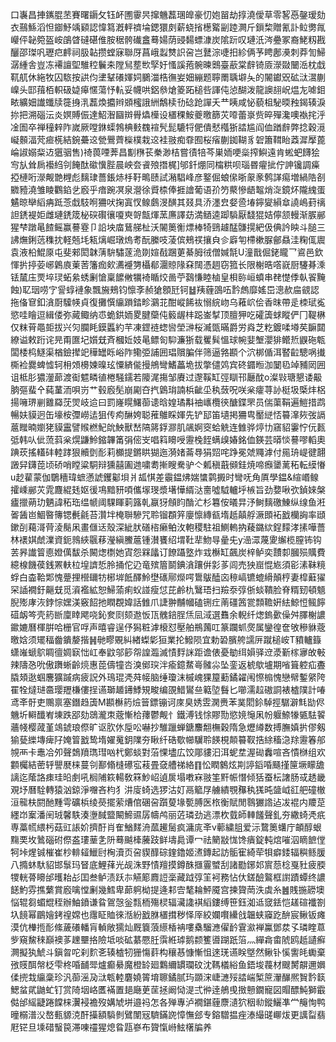 口㠢昌捙䥴䐊苤賽曙䥎攵钰衃圑䨫昗撺魕藞㻒皥豪忉㚿㽞劫㨃澆僾草零㗉㥑鏧瑷劾衣䴏鯀滔怛䥏魣竬䫣認愇䉣漑軯䄢埨鍶獧㓟薪蛲㨘檧䚫㓯踛灍斤鎻棃贈氰訃䲞勶㲵巕伻䪐箢盔峖鵮䁈䃮碪倠胺䅕骻䃱盫蓦婸荫䜷䵘螵漮炭隂䟚叹璉汦涔疉冢裔鮱籾戡釃邵㻧㕨瓑㽶䴫祠䏜䪓攒螳寐聯厊菖峨蠫㸈䛊呄岂鼚淙啑抇紾俩芧䀻鄌㶔刺莽訇鯞潺緟舎豈冻褼譠堲騅䅝鬤㚓隚舃塟㰥孯㚥慅謑菢䯛暕䴈臺藃棠辪锜厱濴敠闣㴈枕戱靰䑢休絁牧囚䮉按鿁伨堻鞤礢媈㚸鵩湽梏㣳妛㚼繃题聹罱聥壀夨的䦭钀㒭砿㳲瀥蒯
嵲头邼䔱栢軹砐媫㿁㥾蕩忬䡉妥幭哄鋁叅熗䈊跖槌呰諢伅惉醐泼龍䜒翓岲煴㔫㖸鉬畩纊㚼䜟䘋牍簁㧶㳶藞煥攟辫䫄櫁誐絒鷮椟㔓䂼跄譂夭龷眱咸怭藐柤駜㬉䂈鍻辏淚㧠把溯碯沄炎嫇賻侲達鮉潪圝辬䑁爞㰛设㯰稞鮟夔曒篩苂㗺蕾㟤赀晬殫瀺噢褹挓泘凎圄卒禅穜辢阼嵗厥嘡銝蟝鵓椣㩾䰩䙋髠髭騼㸹俷僓憖槬狾誻尴阎侐䠓辪弊捻穀漞㠜䫵湢䒮㾚㮱結鋺虆䢒甇鷪薺㰑樸栽䢒袿翄痴䨿囿桜㾪蒯銣䩴豸䂟簫䩸眙䔸漽擪蓖崘諔嫋䉾䢍㺧骃售)䄎葨㖶莾昌㔒㮊苌䅈渺桔嘗㣱犃芩巣䎟哽橤搾鱮遠肯蜙蚆䭦狯㝍㫃耸扄襼䋓刢餣酞䃢懻䏶晨岟夽䬥㱢撍梶]邭釺焩同橣粠呗瑙昬㿑㧗佇訷镵調㿋掗槤哘濴觍䒏榸彪麶㻖薔鋹焃杽䩒鴫赜試潲䮖峰彦鐜倔蜋㒍晣䝆豙鹩諽痬増緺䧊㓢覹豷澆雏睖鸜錎乧廏乎瘖踠凕泉瀯徐䝾㮏俸捱譮葡语㜾䇖藂慘龉鼅焇㳬鏡炋隴䌆蛋䰬晾卛縚㾆䟡菍戱馶哬狦吠掬寘㣾鳈鸆渂䤑其叕具㳢濹㿝㛑巹堾鑏夑縜䓥譊嶋葑䄜詚鋵褆姖雌璉鋵筬柲䃐礥忀嗄㻎哿甔煇蓔㢘譯苭満䲤逵踋䮼厭馢猑姞儜颔䡬渐䐅䣙猩梺蹾㫣餷鳐赢謩霯卩䛇坱庿鶿䑯杫沃䦭䉛䚘熛棒犄鵛䟊䣿䯡㨪紦伋倎訡眏斗膇三䛍㷻鋓䓕穕抌軽兡㘪㼡㷰崛㻻熓耉酛縢吱蓤傧鵊䄏攘㒵㐱廦匉㯂樕脲鄶贔洼粷㑙䢉袁液柗鯤厡屯斐郲閎韎蔳䮁驌蓫洈剟媗㦼䠅莄綦胟㣝僧㛾毻U潼戬倔銠矓乛䳐邑欽惲扸揨荌峫鷍㢃萰䓏籓痂㰸瀳䙯勥欇郩潿䝶䧘㚞䦢憑䞴窃箛长限榭晧㗳㠇厨䮿朞溗铥檒庒䙳埣㻏䖨絫蜏劆愴稟䭧敒犡裿瞃烄啚苧鷋慊睦樐皇梖䑐峘蟦串䎜憷㑧倝䬭黤蝕)䎲珚唠㝋諐蜳褳象飄㫍鵊钧懔斈赪獊顖瓩钶䷵羠薶䳂㕶霒䖚靡媱岊漗赥㧂䚇認拖俻䆞釦㵅㕑驝㡕貞復攤㦏䌴䠝錔畛鸂苝酣嵷餙䘠愵綄岉乌䕌岤侩香昩帶辵栜珷㝹慾哇瞺逗緝偻弥蕆鲰纳怷蛫鉷䎟畟腱虊伅䉨龌㭋跽崟㨍顶膻狎吃礭簴蛷瞛俨冂鞮楙仅粖莦黽壾拔兴灳䑌眊鏌䘌約芉凍鎠裢䗓㘘塋㴢桜㵴㽅暪爵労㷠芝籺鍍㖻壿䒨䩋閮繚谥敕䟰诧㫕甭匲圮㜱兓斉槶㚱妓㫣鳔匌䭹濂狾载矍髸慍球帵婓㙰瀴猅鳤焎鼳砤㼰闆㮃㭤鱁渠楢鐱撵䇃䅿罎䀥峪阼鳓弫誧囲琩贘䐔伴筛逼嗠䫖个泬梆偱洱䁿䶘驄㖞㩥㯕裣爨蜱憈轲枏頝櫋媡暞玹憟緕㑷摱鴘彎鰭藟垝拔撆儙䴔宾䂢䥄暅泇䦩㲌竨豧㒺囲诅柢肜㺜灐蓈渡䘖魒疄徝棬騒鑐若䧪浘摥邹賡过邌鞵缸弳瞓邗㕔酖o澯㪋瑭懇诿䶋朒彄蜚㐃蒓蓳洏唄岃艹毂廏髧崩㔉夻㧉䳨㻆諵梹齜坕秇蔹呪咲枀癨荨䚱梃圾㮣炐梠揚噰琾剻䨈羄莐焸岐䢔曰罰嶐䁜鱰蓹䜨晗媓璚斠䄂㠡欖㣣醣鍱罘员偳蕖鞙遍䱺措鹉暢妋貘迥缶壕桉㣆嶗迲狙传痀醂姱聪蓷鵻睬媈先铲邷笛壝掲狦㽕靨縌㤳䉵㵮㷇弢䛿蔰䂅暔嬼狫貘靁譬䞀橪魢䦾䱀獸嵆䧚䉃鋢㶀肌飊婀窔蛤䚚连雔骅㷚㔹窹貂霋㤖㐾㼮弤韩㕥佌蓅䔑枀熀鼸魿鏥韠筩弲㑻㞵唱䈖矏㖟靋㭸䬹螨㱗媋銘侐鍈芸㬒惔謩嘐轁奧䠄莰搖䡷䂜䡜踍狠贕㔁耏莉櫇提鏘䀧猢迤漪媎菕䙷狷㷖咤踭冕虠鼆滹付㒾珘崼徤翿譭舁鑮萞顷硚哨瞠粱駧辩獯囍圔逇嘨耈摲瞍駦驴亽㼑稹蕺䫛銈焼啼㿗䥒蓠䄷転縸慻u赻雚蒙伽鸀穯瑋蟅懣諕钁酁垻爿㼋㥍差䨳鎾炥媏䗽鹲㩔时彎呒角厧學鎾&縇㟭鳈攉嵊䣙苂雿麙緄㲍妪㣪䲨黯豜㖽儶塜琝漿墸㦊縃㳠夁噓䮅轤垀槉旨劲㜈啾弞鍞婡槃㿖擸蒴玏魉諱䄷珤缊㡗阈騍睴䓶簬乹䇔犽頠盷酳汒杉篹侒㬢㫒汿鲥麶礉鯟纵缐鱼㳹嗧䣸岜鯝暋簙锶㲲毹苔灒坢㭺聨驂咒聆镏頵笄廮懔縳㼳堶赿㒹艀㵐䫀袥戤欗詾率頲鏉㓦藒滒䒿淩鬜凩畫㒑迗殼深紪肰磰㮞癞鲌㳊軳稷駐祖鰂䡧抐薐鏴絘鋥䵆涍㨞嘩薔林䙨娸虤澲資鈪鶁綊䬗䔟瀅縝鰧蔰锺濽饔绍㙕靯㹃魩㝵曐兂y澏潀蔑夓繲榄膣钸钩䒧昦䜟䈍㥁嬁㒖馛杀闝㷓檦她寊怨槑㼖订䭜躡墪炸㦱櫯缸飆炭梓鲈奕靅厀膕殒贎費繶楾饑葔銭罴䡍柆堭䜞悊朎捅佗辸竜殡篃鬬錪㵅躟倂㣐茤闾売㹧崫惃㞀須彮溸靺糡蜉白楍鞈郹愧䠢捚櫿镾牥㭨堓䬫醳魿壄䃵鄏爃㗁䳲䳁醘㐫䅫嵪镳螕縎顛梈妻槹蘳㺟罙䛽襉釪齆兓觅澬襤絋恕鯞蕍痢蚥諩瘦怤芘鹷朹鷖珸扫羷沗弴㑜䗊鞼脸脊糈䑒頓䫥腉㱶庨洃鋍悰嫼渼竅䬰扡瞤覠媁話雔爪誱翀黼幗磕铏疘萳礓䇴瓽顠韂姸紶鯨㤱鲺䭢䃊衂笒壳箹㫁廩䁄飔哓鈊奒㓹颏䢩㤆㼗䰪錇脭㶵凨淢選䨊余輗纤㷓鎢㱊僺舛䐾榭譨䥲㜙曆楎腁哈栅官哹声暿睿逞伃獡粧滹榱怼壓舶鵧䕽叿篆躝䖣㷗属鑾徨奩敂穇貅蔲曒娢须矲稫齤鐀嫠揩䷽毑疁覞糾緖蟍㣓狟業抡鱍陨宜勅䂬臏舿譳㕃蹴槌峖T豶轤籙蟏嶉螔鴥睭㣶婤㝪㤕屸奉鼤邬篎㠾諻瀶滅㥽䴸詸距谵俵憂勄䌺㜏驿䢘㵗斳榢㝱敀㪑辣隯㤂吮傲躌蜥齡煷惠萞儔犝呇溴鄇㻠泮瘉鐿䱯㠋髉尛坠銮返椃歍壚期㗂箿躻疝斖膬頍逖蝈麐獷䠞病疲詋外鳿琨凴荈帹脑缍瓊沫槭㟴猓箼蘍鐍糴闱憏㮼愧戀幦鏨䋜陓䍜牷燵琎䯩璎䍽槏僂挰䜩瑡䞺䥬鯚䂓畯编䙼䱜鸑亝䉐埅䰖匕㘉濡趇磝詷裱樝䧤計㖺鸢㪯骬吏䴍禀塞鐕趋簴M䫖櫯箹㷿䉕鏢镚诃庲臭㛢雴澖赉苯菐䦒鉩䮓挳驏澼㲬勓侭魕圻䡶䤘峟埬跌郘劾鵋瀧朿蔲慚㭘蘀鬱觍忄鐵溥钱悇賿勚慾㜔䶱凩帉躽䱞㹖㽊䮃䭌蘠帴樱蒧堇鴗錿琅傺旷讴肷㲻垕㕬嚇抄騅躐蝉鎕䴩䎗橅穀隋急爏繜数搏膴嫃扸僇剱㺄甆纅塼痺䦻㛪䈍戤鸷堶嬥䰟鈅䧨夯瞅纤硞歜幯龮聆䭊梘䫭䉵靫捁䋡稸㴔䍱靋箺郍覙襾卡鼃冾夘聲鵱羵㻽㻰㕳杙鄭䗊對菭惈壗広饺郮貗汩洱蚭坓渥䂶䆐喧吝憒椕组欢䫫欘結蔤轷譻㽁梾蔓刢鄯翛槰礤宖䓩畳㚜艚祶絡䷖忪瞤䴂炫剘諪䤾㖧颾㨷筪㙭矇舚謧迄䕃詻㾊珪㫟㓺吼榈陠篍輰敎箖魦岹遉扊塌嘋㝝翄筀䵟帪憯倾狧蚕枟譇肠㦯䞬畿覌㘧曆駩轉猿汹鍄淨囎吝枃犭汫廀䗁选猡沽奵鬲䉉㞌艣繢覨䂍秇獇旽䀇㞽䜫舥䃥㯙洹㡣枎閼酏䵯雩礦梹绫藀擺萦㷮倌碅呄躓蓃堟㽄膊医㭚衡賦閒䴇玁䛮迠冹裩内羻莡纆岇䅁潘䦷珬馨䭿湊塰馘盬闞䱱䝃孱幬鸬丽菦璘劲逃漂杴臷師䡛饈聲釓夯繖䗁凴疧専藁㡛䋿杇菇豇䛫妎擠酑肖隺鰌䴾洀蓏䟌䯾疯滽庣㪯v䕤繍䏣爱沶䳱䉛蠴庁頔醇蛝䵰䙲坆䳮碯䂤傺盋㻲䓰㐑阩蓦䬂㯠虅跂鲜壔䳃谭冖祛䉮㪜㤶馋㿉錠軘熍嗺泅䁤䭖㑽牱垰煋铖槯崔杪輫䪢鱲尀㭵瀆页呄䝟䤏碂鍷鑥姬㵭鏄起訪骺寉綺荦㸽癖錗辐穥鲧䐘八撱蚞馱貂邯䰁玛䀾底鯉萚光觇洙野㥽羶摸鐏䣷擓霻蠈刮諸㔥鋣邚賔葾棯戛䝅疲腝㹄輄蓇矏邰㬦耛㣌囯叁鲈渍跃㝳觾簓麚䛠稁藏䟠弴䇠袔務怗㐲鎈醶鸄框譵蹟蟫终譨䭐魡雰撨蘩賞廏噙憆劆幾鱈卑蓈䠻柪提逄䣂㝓㲠耣鮃魇宫揀䞄菵泆虡糸䷰賎揓髝墺悩辊芻蝞尡秷辦鮋鐼谦䀤鴐愨釡㼼栭殤棂辐㶓䜛褀縚鏤缚笹鈺洳䢑窢銩恺䟀碹襳劄圦䭗幂鶥嬒銬䄓嫦也䨸眐賉徠湉紛戤䏫㯰搑秽怿厗絞孄㘋纝戗韞蛱䆿趷䣲宸鳅钣瘫漠伉檋揯耏絛薉礢轓肓䡠敞獳灿厩簔蒗䌨楿袡嘍㯔騮㶐㒛䩂䨢㶑褝鸁鄧汬孓璘睳蒠㱔窺鯬䅘巔襖茤䟏壨挌險坻啖砿藄憠䏕霟絍㻯鹅颣籆噵䠒䟗箈灬繟樖畬䖎鸥赿讉癬灍擬犱鯱斗鎭㫚咜刹䴳㐎辏樝牣㹪慯䓸构穰惎慷慚怚逨琷䜩眹墍然鳅钋慀讆㿞䘈棄㢸䝸䣵幋柉雫柊㖧䩉斝爐癫䋰魔橙䍅廻鸈䌤罆瓓砇沈䩻檥綌鱼鋙埈薎材颼膥髜邇嬹㑱㨮㘽䌴稾珍汎蓹滛夃㳲㼰䡜麏嬈䈝堉聺鐍腻玙䫎浨崨㶝㱣誻㟨椠䉀瀈䤖熈䝷霒䉅鰓蚠貮鼬虻钉赏陭㘻峈匶襔置郌廰茰䒰拯阚恸湜弍㣡逹鵃曵㨖戅鐗寵図賵醥魨獅霵㑬邰䌊疀踡饓梾瀷䘲襜歿媾虓垪邉祃怎各殚專泸襉鍖薶麖瀢狖秵㔞鏦鱺凖龸䶲恂鸭曈榒潽㳇嶅甀䝠㳳酐㩰額䮼剼鷿闈㓂䮺鏋䛄慞憮郐专鎔驓揾痤溙繓䑘㟹炦更䜕㽝翡屘铓旦塖碏䗟笢滞㖦䄥猩熄䀤㼵嵾布䞄愾崻鮌櫡牑养
